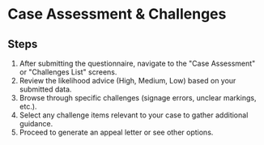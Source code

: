 # Case Assessment & Challenges

## Steps

1. After submitting the questionnaire, navigate to the "Case Assessment" or "Challenges List" screens.  
2. Review the likelihood advice (High, Medium, Low) based on your submitted data.  
3. Browse through specific challenges (signage errors, unclear markings, etc.).  
4. Select any challenge items relevant to your case to gather additional guidance.  
5. Proceed to generate an appeal letter or see other options.